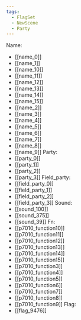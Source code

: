 ```yaml
---
tags:
  - FlagSet
  - NewScene
  - Party
---
```

Name:
- [[name_0]]
- [[name_1]]
- [[name_10]]
- [[name_11]]
- [[name_12]]
- [[name_13]]
- [[name_14]]
- [[name_15]]
- [[name_2]]
- [[name_3]]
- [[name_4]]
- [[name_5]]
- [[name_6]]
- [[name_7]]
- [[name_8]]
- [[name_9]]
Party:
- [[party_0]]
- [[party_1]]
- [[party_2]]
- [[party_3]]
Field_party:
- [[field_party_0]]
- [[field_party_1]]
- [[field_party_2]]
- [[field_party_3]]
Sound:
- [[sound_100]]
- [[sound_375]]
- [[sound_39]]
Fn:
- [[p7010_function10]]
- [[p7010_function11]]
- [[p7010_function12]]
- [[p7010_function13]]
- [[p7010_function14]]
- [[p7010_function15]]
- [[p7010_function3]]
- [[p7010_function4]]
- [[p7010_function5]]
- [[p7010_function6]]
- [[p7010_function7]]
- [[p7010_function8]]
- [[p7010_function9]]
Flag:
- [[flag_9476]]
